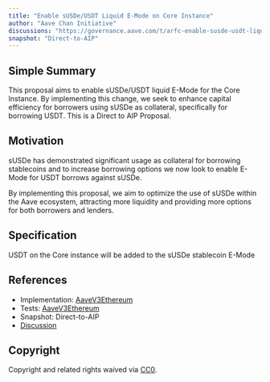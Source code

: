 ```yaml
---
title: "Enable sUSDe/USDT Liquid E-Mode on Core Instance"
author: "Aave Chan Initiative"
discussions: "https://governance.aave.com/t/arfc-enable-susde-usdt-liquid-e-mode-on-core-instance/19939"
snapshot: "Direct-to-AIP"
---
```


## Simple Summary

This proposal aims to enable sUSDe/USDT liquid E-Mode for the Core Instance. By implementing this change, we seek to enhance capital efficiency for borrowers using sUSDe as collateral, specifically for borrowing USDT. This is a Direct to AIP Proposal.

## Motivation

sUSDe has demonstrated significant usage as collateral for borrowing stablecoins and to increase borrowing options we now look to enable E-Mode for USDT borrows against sUSDe.

By implementing this proposal, we aim to optimize the use of sUSDe within the Aave ecosystem, attracting more liquidity and providing more options for both borrowers and lenders.

## Specification

USDT on the Core instance will be added to the sUSDe stablecoin E-Mode

## References

- Implementation: [AaveV3Ethereum](https://github.com/bgd-labs/aave-proposals-v3/blob/573248b67bdb04edb811598f463edce077d03a4b/src/20241125_AaveV3Ethereum_EnableSUSDeUSDTLiquid/AaveV3Ethereum_EnableSUSDeUSDTLiquid_20241125.sol)
- Tests: [AaveV3Ethereum](https://github.com/bgd-labs/aave-proposals-v3/blob/573248b67bdb04edb811598f463edce077d03a4b/src/20241125_AaveV3Ethereum_EnableSUSDeUSDTLiquid/AaveV3Ethereum_EnableSUSDeUSDTLiquid_20241125.t.sol)
- Snapshot: Direct-to-AIP
- [Discussion](https://governance.aave.com/t/arfc-enable-susde-usdt-liquid-e-mode-on-core-instance/19939)

## Copyright

Copyright and related rights waived via [CC0](https://creativecommons.org/publicdomain/zero/1.0/).
